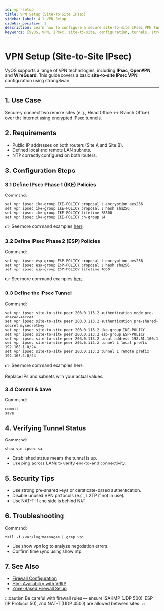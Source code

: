 ```yaml
---
id: vpn-setup
title: VPN Setup (Site-to-Site IPsec)
sidebar_label: 4.1 VPN Setup
sidebar_position: 2
description: Learn how to configure a secure site-to-site IPsec VPN tunnel between two VyOS routers.
keywords: [VyOS, VPN, IPsec, site-to-site, configuration, tunnels, strongSwan]
---
```


# VPN Setup (Site-to-Site IPsec)

VyOS supports a range of VPN technologies, including **IPsec**, **OpenVPN**, and **WireGuard**. This guide covers a basic **site-to-site IPsec VPN** configuration using strongSwan.

---

## **1. Use Case**

Securely connect two remote sites (e.g., Head Office ↔ Branch Office) over the internet using encrypted IPsec tunnels.

## **2. Requirements**

- Public IP addresses on both routers (Site A and Site B).
- Defined local and remote LAN subnets.
- NTP correctly configured on both routers.

## **3. Configuration Steps**

### 3.1 Define IPsec Phase 1 (IKE) Policies

Command:
```shell
set vpn ipsec ike-group IKE-POLICY proposal 1 encryption aes256
set vpn ipsec ike-group IKE-POLICY proposal 1 hash sha256
set vpn ipsec ike-group IKE-POLICY lifetime 28800
set vpn ipsec ike-group IKE-POLICY dh-group 14
```
👉 See more command examples [here](../command-examples).

### 3.2 Define IPsec Phase 2 (ESP) Policies

Command:
```shell
set vpn ipsec esp-group ESP-POLICY proposal 1 encryption aes256
set vpn ipsec esp-group ESP-POLICY proposal 1 hash sha256
set vpn ipsec esp-group ESP-POLICY lifetime 3600
```
👉 See more command examples [here](../command-examples).

### 3.3 Define the IPsec Tunnel

Command:
```shell
set vpn ipsec site-to-site peer 203.0.113.2 authentication mode pre-shared-secret
set vpn ipsec site-to-site peer 203.0.113.2 authentication pre-shared-secret mysecretkey
set vpn ipsec site-to-site peer 203.0.113.2 ike-group IKE-POLICY
set vpn ipsec site-to-site peer 203.0.113.2 esp-group ESP-POLICY
set vpn ipsec site-to-site peer 203.0.113.2 local-address 198.51.100.1
set vpn ipsec site-to-site peer 203.0.113.2 tunnel 1 local prefix 192.168.1.0/24
set vpn ipsec site-to-site peer 203.0.113.2 tunnel 1 remote prefix 192.168.2.0/24
```

👉 See more command examples [here](../command-examples).

Replace IPs and subnets with your actual values.

### 3.4 Commit & Save

Command:
```shell
commit
save
```

## **4. Verifying Tunnel Status**

Command:
```shell
show vpn ipsec sa
```

- Established status means the tunnel is up.
- Use ping across LANs to verify end-to-end connectivity.

## **5. Security Tips**

- Use strong pre-shared keys or certificate-based authentication.
- Disable unused VPN protocols (e.g., L2TP if not in use).
- Use NAT-T if one side is behind NAT.

## **6. Troubleshooting**

Command:
```shell
tail -f /var/log/messages | grep vpn
```

- Use show vpn log to analyze negotiation errors.
- Confirm time sync using show ntp.

## **7. See Also**

- [Firewall Configuration](./firewall)
- [High Availability with VRRP](./high-availability)
- [Zone-Based Firewall Setup](./routing)

:::caution
Be careful with firewall rules — ensure ISAKMP (UDP 500), ESP (IP Protocol 50), and NAT-T (UDP 4500) are allowed between sites.
:::